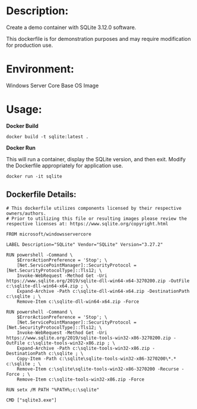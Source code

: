 # Description:

Create a demo container with SQLite 3.12.0 software. 

This dockerfile is for demonstration purposes and may require modification for production use. 

# Environment:

Windows Server Core Base OS Image

# Usage:

**Docker Build**

```
docker build -t sqlite:latest .
```

**Docker Run** 

This will run a container, display the SQLite version, and then exit. Modify the Dockerfile appropriately for application use.

```
docker run -it sqlite
```

## Dockerfile Details:
```
# This dockerfile utilizes components licensed by their respective owners/authors.
# Prior to utilizing this file or resulting images please review the respective licenses at: https://www.sqlite.org/copyright.html

FROM microsoft/windowsservercore

LABEL Description="SQLite" Vendor="SQLite" Version="3.27.2"

RUN powershell -Command \
	$ErrorActionPreference = 'Stop'; \
	[Net.ServicePointManager]::SecurityProtocol = [Net.SecurityProtocolType]::Tls12; \
	Invoke-WebRequest -Method Get -Uri https://www.sqlite.org/2019/sqlite-dll-win64-x64-3270200.zip -OutFile c:\sqlite-dll-win64-x64.zip ; \
	Expand-Archive -Path c:\sqlite-dll-win64-x64.zip -DestinationPath c:\sqlite ; \
	Remove-Item c:\sqlite-dll-win64-x64.zip -Force

RUN powershell -Command \
	$ErrorActionPreference = 'Stop'; \
	[Net.ServicePointManager]::SecurityProtocol = [Net.SecurityProtocolType]::Tls12; \
	Invoke-WebRequest -Method Get -Uri https://www.sqlite.org/2019/sqlite-tools-win32-x86-3270200.zip -OutFile c:\sqlite-tools-win32-x86.zip ; \
	Expand-Archive -Path c:\sqlite-tools-win32-x86.zip -DestinationPath c:\sqlite ; \
	Copy-Item -Path c:\sqlite\sqlite-tools-win32-x86-3270200\*.* c:\sqlite ; \
	Remove-Item c:\sqlite\sqlite-tools-win32-x86-3270200 -Recurse -Force ; \
	Remove-Item c:\sqlite-tools-win32-x86.zip -Force

RUN setx /M PATH "%PATH%;c:\sqlite"

CMD ["sqlite3.exe"]
```


